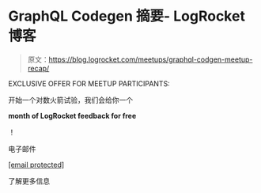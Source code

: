 # GraphQL Codegen 摘要- LogRocket 博客

> 原文：<https://blog.logrocket.com/meetups/graphql-codgen-meetup-recap/>

EXCLUSIVE OFFER FOR MEETUP PARTICIPANTS:

开始一个对数火箭试验，我们会给你一个

**month of LogRocket feedback for free**

！

电子邮件

[[email protected]](/cdn-cgi/l/email-protection)

了解更多信息